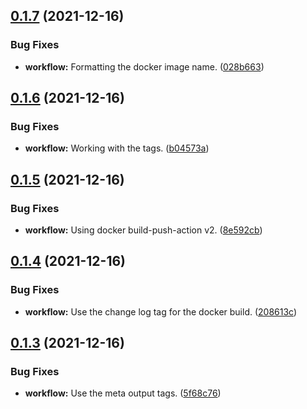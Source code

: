 ## [0.1.7](https://github.com/polinchw/hello-github-webhook/compare/v0.1.6...v0.1.7) (2021-12-16)


### Bug Fixes

* **workflow:** Formatting the docker image name. ([028b663](https://github.com/polinchw/hello-github-webhook/commit/028b6630224efd17b57d693b08c493edfe47bef0))



## [0.1.6](https://github.com/polinchw/hello-github-webhook/compare/v0.1.5...v0.1.6) (2021-12-16)


### Bug Fixes

* **workflow:** Working with the tags. ([b04573a](https://github.com/polinchw/hello-github-webhook/commit/b04573afd425df839c6c56a2338bcbec7156f838))



## [0.1.5](https://github.com/polinchw/hello-github-webhook/compare/v0.1.4...v0.1.5) (2021-12-16)


### Bug Fixes

* **workflow:** Using docker build-push-action v2. ([8e592cb](https://github.com/polinchw/hello-github-webhook/commit/8e592cbe1a4c0cc812932ad9fc1f049566034580))



## [0.1.4](https://github.com/polinchw/hello-github-webhook/compare/v0.1.3...v0.1.4) (2021-12-16)


### Bug Fixes

* **workflow:** Use the change log tag for the docker build. ([208613c](https://github.com/polinchw/hello-github-webhook/commit/208613c1997796c4234607fa53f6e670a346574b))



## [0.1.3](https://github.com/polinchw/hello-github-webhook/compare/v0.1.2...v0.1.3) (2021-12-16)


### Bug Fixes

* **workflow:** Use the meta output tags. ([5f68c76](https://github.com/polinchw/hello-github-webhook/commit/5f68c76da528437a05253018508b5d0194897ed5))



